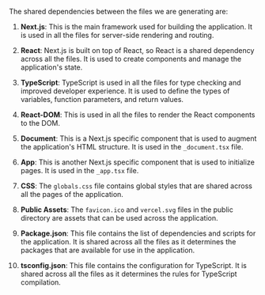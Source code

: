 The shared dependencies between the files we are generating are:

1. **Next.js**: This is the main framework used for building the application. It is used in all the files for server-side rendering and routing.

2. **React**: Next.js is built on top of React, so React is a shared dependency across all the files. It is used to create components and manage the application's state.

3. **TypeScript**: TypeScript is used in all the files for type checking and improved developer experience. It is used to define the types of variables, function parameters, and return values.

4. **React-DOM**: This is used in all the files to render the React components to the DOM.

5. **Document**: This is a Next.js specific component that is used to augment the application's HTML structure. It is used in the `_document.tsx` file.

6. **App**: This is another Next.js specific component that is used to initialize pages. It is used in the `_app.tsx` file.

7. **CSS**: The `globals.css` file contains global styles that are shared across all the pages of the application.

8. **Public Assets**: The `favicon.ico` and `vercel.svg` files in the public directory are assets that can be used across the application.

9. **Package.json**: This file contains the list of dependencies and scripts for the application. It is shared across all the files as it determines the packages that are available for use in the application.

10. **tsconfig.json**: This file contains the configuration for TypeScript. It is shared across all the files as it determines the rules for TypeScript compilation.